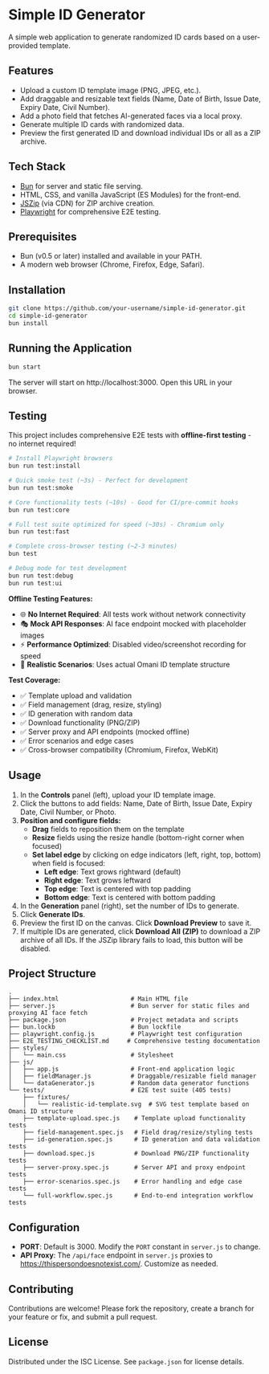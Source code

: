 # Simple ID Generator

A simple web application to generate randomized ID cards based on a user-provided template.

## Features
- Upload a custom ID template image (PNG, JPEG, etc.).
- Add draggable and resizable text fields (Name, Date of Birth, Issue Date, Expiry Date, Civil Number).
- Add a photo field that fetches AI-generated faces via a local proxy.
- Generate multiple ID cards with randomized data.
- Preview the first generated ID and download individual IDs or all as a ZIP archive.

## Tech Stack
- [Bun](https://bun.sh/) for server and static file serving.
- HTML, CSS, and vanilla JavaScript (ES Modules) for the front-end.
- [JSZip](https://stuk.github.io/jszip/) (via CDN) for ZIP archive creation.
- [Playwright](https://playwright.dev/) for comprehensive E2E testing.

## Prerequisites
- Bun (v0.5 or later) installed and available in your PATH.
- A modern web browser (Chrome, Firefox, Edge, Safari).

## Installation
```bash
git clone https://github.com/your-username/simple-id-generator.git
cd simple-id-generator
bun install
```

## Running the Application
```bash
bun start
```
The server will start on http://localhost:3000. Open this URL in your browser.

## Testing
This project includes comprehensive E2E tests with **offline-first testing** - no internet required!

```bash
# Install Playwright browsers
bun run test:install

# Quick smoke test (~3s) - Perfect for development
bun run test:smoke

# Core functionality tests (~10s) - Good for CI/pre-commit hooks
bun run test:core

# Full test suite optimized for speed (~30s) - Chromium only
bun run test:fast

# Complete cross-browser testing (~2-3 minutes)
bun test

# Debug mode for test development
bun run test:debug
bun run test:ui
```

**Offline Testing Features:**
- 🌐 **No Internet Required**: All tests work without network connectivity
- 🎭 **Mock API Responses**: AI face endpoint mocked with placeholder images
- ⚡ **Performance Optimized**: Disabled video/screenshot recording for speed
- 🎯 **Realistic Scenarios**: Uses actual Omani ID template structure

**Test Coverage:**
- ✅ Template upload and validation
- ✅ Field management (drag, resize, styling)
- ✅ ID generation with random data
- ✅ Download functionality (PNG/ZIP)
- ✅ Server proxy and API endpoints (mocked offline)
- ✅ Error scenarios and edge cases
- ✅ Cross-browser compatibility (Chromium, Firefox, WebKit)

## Usage
1. In the **Controls** panel (left), upload your ID template image.
2. Click the buttons to add fields: Name, Date of Birth, Issue Date, Expiry Date, Civil Number, or Photo.
3. **Position and configure fields:**
   - **Drag** fields to reposition them on the template
   - **Resize** fields using the resize handle (bottom-right corner when focused)
   - **Set label edge** by clicking on edge indicators (left, right, top, bottom) when field is focused:
     - **Left edge**: Text grows rightward (default)
     - **Right edge**: Text grows leftward  
     - **Top edge**: Text is centered with top padding
     - **Bottom edge**: Text is centered with bottom padding
4. In the **Generation** panel (right), set the number of IDs to generate.
5. Click **Generate IDs**.
6. Preview the first ID on the canvas. Click **Download Preview** to save it.
7. If multiple IDs are generated, click **Download All (ZIP)** to download a ZIP archive of all IDs.
   If the JSZip library fails to load, this button will be disabled.

## Project Structure
```
.
├── index.html                    # Main HTML file
├── server.js                     # Bun server for static files and proxying AI face fetch
├── package.json                  # Project metadata and scripts  
├── bun.lockb                     # Bun lockfile
├── playwright.config.js          # Playwright test configuration
├── E2E_TESTING_CHECKLIST.md     # Comprehensive testing documentation
├── styles/
│   └── main.css                  # Stylesheet
├── js/
│   ├── app.js                    # Front-end application logic
│   ├── fieldManager.js           # Draggable/resizable field manager
│   └── dataGenerator.js          # Random data generator functions
└── tests/                        # E2E test suite (405 tests)
    ├── fixtures/
    │   └── realistic-id-template.svg  # SVG test template based on Omani ID structure
    ├── template-upload.spec.js    # Template upload functionality tests
    ├── field-management.spec.js   # Field drag/resize/styling tests
    ├── id-generation.spec.js      # ID generation and data validation tests
    ├── download.spec.js           # Download PNG/ZIP functionality tests
    ├── server-proxy.spec.js       # Server API and proxy endpoint tests
    ├── error-scenarios.spec.js    # Error handling and edge case tests
    └── full-workflow.spec.js      # End-to-end integration workflow tests
```

## Configuration
- **PORT**: Default is 3000. Modify the `PORT` constant in `server.js` to change.
- **API Proxy**: The `/api/face` endpoint in `server.js` proxies to https://thispersondoesnotexist.com/. Customize as needed.

## Contributing
Contributions are welcome! Please fork the repository, create a branch for your feature or fix, and submit a pull request.

## License
Distributed under the ISC License. See `package.json` for license details.